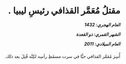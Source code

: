 <h1 dir="rtl">مقتلُ مُعَمَّر القذافي رئيسِ ليبيا .</h1>

<h5 dir="rtl">العام الهجري:  1432

الشهر القمري: ذو القعدة

العام الميلادي: 2011</h5>

<p dir="rtl">أُسِرَ مُعَمَّر القذافي حيًّا في سرت مسقَطِ رأسِه لكِنَّه قُتِلَ بعد ذلك.</p></br>
